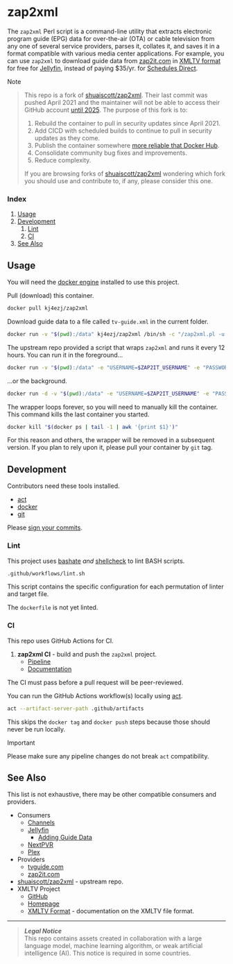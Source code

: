 # zap2xml
The `zap2xml` Perl script is a command-line utility that extracts electronic program guide (EPG) data for over-the-air (OTA) or cable television from any one of several service providers, parses it, collates it, and saves it in a format compatible with various media center applications. For example, you can use `zap2xml` to download guide data from [zap2it.com](https://tvlistings.zap2it.com) in [XMLTV format](https://wiki.xmltv.org/index.php/XMLTVFormat) for free for [Jellyfin](https://jellyfin.org), instead of paying $35/yr. for [Schedules Direct](https://www.schedulesdirect.org).

> [!NOTE]
> > This repo is a fork of [shuaiscott/zap2xml](https://github.com/shuaiscott/zap2xml). Their last commit was pushed April 2021 and the maintainer will not be able to access their GitHub account [until 2025](https://github.com/shuaiscott/zap2xml/issues/8#issuecomment-1805215717). The purpose of this fork is to:
> > 1. Rebuild the container to pull in security updates since April 2021.
> > 1. Add CICD with scheduled builds to continue to pull in security updates as they come.
> > 1. Publish the container somewhere [more reliable that Docker Hub](https://blog.alexellis.io/docker-is-deleting-open-source-images).
> > 1. Consolidate community bug fixes and improvements.
> > 1. Reduce complexity.
> >
> > If you are browsing forks of [shuaiscott/zap2xml](https://github.com/shuaiscott/zap2xml) wondering which fork you should use and contribute to, if any, please consider this one.

### Index
1. [Usage](#usage)
1. [Development](#development)
    1. [Lint](#lint)
    1. [CI](#ci)
1. [See Also](#see-also)

## Usage
You will need the [docker engine](https://docs.docker.com/engine/install) installed to use this project.

Pull (download) this container.
```bash
docker pull kj4ezj/zap2xml
```
Download guide data to a file called `tv-guide.xml` in the current folder.
```bash
docker run -v "$(pwd):/data" kj4ezj/zap2xml /bin/sh -c "/zap2xml.pl -u '$ZAP2IT_USERNAME' -p '$ZAP2IT_PASSWORD' -U -o /data/tv-guide.xml"
```
The upstream repo provided a script that wraps `zap2xml` and runs it every 12 hours. You can run it in the foreground...
```bash
docker run -v "$(pwd):/data" -e "USERNAME=$ZAP2IT_USERNAME" -e "PASSWORD=$ZAP2IT_PASSWORD" -e XMLTV_FILENAME=tv-guide.xml kj4ezj/zap2xml
```
...or the background.
```bash
docker run -d -v "$(pwd):/data" -e "USERNAME=$ZAP2IT_USERNAME" -e "PASSWORD=$ZAP2IT_PASSWORD" -e XMLTV_FILENAME=tv-guide.xml kj4ezj/zap2xml
```
The wrapper loops forever, so you will need to manually kill the container. This command kills the last container you started.
```bash
docker kill "$(docker ps | tail -1 | awk '{print $1}')"
```
For this reason and others, the wrapper will be removed in a subsequent version. If you plan to rely upon it, please pull your container by `git` tag.

## Development
Contributors need these tools installed.
- [act](https://github.com/nektos/act)
- [docker](https://docs.docker.com/engine/install)
- [git](https://git-scm.com)

Please [sign your commits](https://docs.github.com/en/authentication/managing-commit-signature-verification/signing-commits).

### Lint
This project uses [bashate](https://github.com/openstack/bashate) _and_ [shellcheck](https://github.com/koalaman/shellcheck) to lint BASH scripts.
```bash
.github/workflows/lint.sh
```
This script contains the specific configuration for each permutation of linter and target file.

The `dockerfile` is not yet linted.

### CI
This repo uses GitHub Actions for CI.
1. **zap2xml CI** - build and push the `zap2xml` project.
    - [Pipeline](https://github.com/kj4ezj/zap2xml/actions/workflows/ci.yml)
    - [Documentation](./.github/workflows/README.md)

The CI must pass before a pull request will be peer-reviewed.

You can run the GitHub Actions workflow(s) locally using [act](https://github.com/nektos/act).
```bash
act --artifact-server-path .github/artifacts
```
This skips the `docker tag` and `docker push` steps because those should never be run locally.

> [!IMPORTANT]
> Please make sure any pipeline changes do not break `act` compatibility.

## See Also
This list is not exhaustive, there may be other compatible consumers and providers.
- Consumers
    - [Channels](https://getchannels.com)
    - [Jellyfin](https://jellyfin.org)
        - [Adding Guide Data](https://jellyfin.org/docs/general/server/live-tv/setup-guide#adding-guide-data)
    - [NextPVR](https://www.nextpvr.com)
    - [Plex](https://www.plex.tv)
- Providers
    - [tvguide.com](https://www.tvguide.com/listings)
    - [zap2it.com](https://tvlistings.zap2it.com)
- [shuaiscott/zap2xml](https://github.com/shuaiscott/zap2xml) - upstream repo.
- XMLTV Project
    - [GitHub](https://github.com/XMLTV/xmltv)
    - [Homepage](https://wiki.xmltv.org/index.php/Main_Page)
    - [XMLTV Format](https://wiki.xmltv.org/index.php/XMLTVFormat) - documentation on the XMLTV file format.

***
> **_Legal Notice_**  
> This repo contains assets created in collaboration with a large language model, machine learning algorithm, or weak artificial intelligence (AI). This notice is required in some countries.
